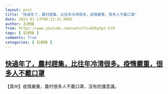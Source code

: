 ```yaml
---
layout: post
title: "快過年了，農村趕集，比往年冷清很多。疫情嚴重，很多人不戴口罩"
date: 2023-01-13T00:13:21.000Z
author: 石炳鋒
from: https://www.youtube.com/watch?v=EQhy5pt-k7U
tags: [ 石炳锋 ]
comments: True
categories: [ 石炳锋 ]
---
```

<!--1673568801000-->
[快過年了，農村趕集，比往年冷清很多。疫情嚴重，很多人不戴口罩](https://www.youtube.com/watch?v=EQhy5pt-k7U)
------

<div>
【貴州】疫情嚴重，農村很多人不戴口罩，沒有防護意識。
</div>
